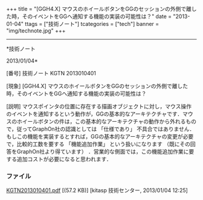 ﻿+++
title = "[GGH4.X] マウスのホイールボタンをGGのセッションの外側で離した時，そのイベントをGGへ通知する機能の実装の可能性は？"
date = "2013-01-04"
ttags = ["技術ノート"]
tcategories = ["tech"]
banner = "img/technote.jpg"
+++

-----------------------------------------------------------------------------------------------------------------------------

*技術ノート

2013/01/04*


[番号]
技術ノート KGTN 2013010401

[現象]
[GGH4.X]
マウスのホイールボタンをGGのセッションの外側で離した時，そのイベントをGGへ通知する機能の実装の可能性は？

[説明]
マウスポインタの位置に存在する描画オブジェクトに対し，マウス操作のイベントを通知するという動作が，GGの基本的なアーキテクチャです．マウスのホイールボタンの件は，この基本的なアーキテクチャの動作から外れるもので，従ってGraphOn社の認識としては
「仕様であり」
不具合ではありません．もしこの機能を実装するとすれば，GGの基本的なアーキテクチャの変更が必要で，比較的工数を要する
「機能追加作業」 という扱いになります
（既にその回答をGraphOn社より得ています）
．営業的な側面では，この機能追加作業に要する追加コストが必要になると思われます．


### ファイル

 
 


[KGTN2013010401.pdf](http://techreport.kitasp.net/attachments/download/1170/KGTN2013010401.pdf)
 [(57.2 KB)] [kitasp 技術センター, 2013/01/04
12:25]


 


 

